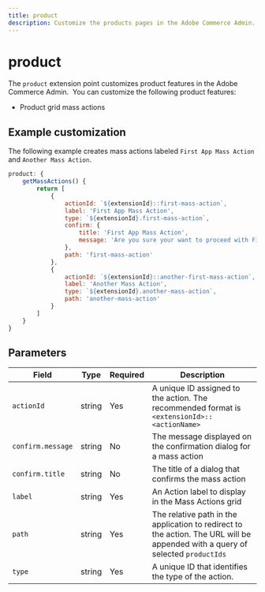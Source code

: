 ```yaml
---
title: product
description: Customize the products pages in the Adobe Commerce Admin.
---
```


# product

The `product` extension point customizes product features in the Adobe Commerce Admin.
​
You can customize the following product features:

* Product grid mass actions

## Example customization​

The following example creates mass actions labeled `First App Mass Action` and `Another Mass Action`.

```javascript
product: {
    getMassActions() {
        return [
            {
                actionId: `${extensionId}::first-mass-action`,
                label: 'First App Mass Action',
                type: `${extensionId}.first-mass-action`,
                confirm: {
                    title: 'First App Mass Action',
                    message: 'Are you sure your want to proceed with First App Mass Action on selected products?'
                },
                path: 'first-mass-action'
            },
            {
                actionId: `${extensionId}::another-first-mass-action`,
                label: 'Another Mass Action',
                type: `${extensionId}.another-mass-action`,
                path: 'another-mass-action'
            }
        ]
    }
}
```

## Parameters

| Field | Type | Required | Description |
| --- | --- | --- | --- |
| `actionId` | string | Yes | A unique ID assigned to the action. The recommended format is `<extensionId>::<actionName>` |
| `confirm.message` | string | No | The message displayed on the confirmation dialog for a mass action |
| `confirm.title` | string | No | The title of a dialog that confirms the mass action |
| `label` | string | Yes | An Action label to display in the Mass Actions grid |
| `path` | string | Yes | The relative path in the application to redirect to the action. The URL will be appended with a query of selected `productIds` |
| `type` | string | Yes | A unique ID that identifies the type of the action. |
